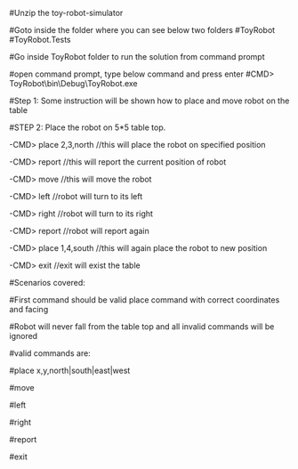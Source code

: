 ﻿#Unzip the toy-robot-simulator

#Goto inside the folder where you can see below two folders
  #ToyRobot
  #ToyRobot.Tests

#Go inside ToyRobot folder to run the solution from command prompt

#open command prompt, type below command and press enter
#CMD> ToyRobot\bin\Debug\ToyRobot.exe

#Step 1: Some instruction will be shown how to place and move robot on the table

#STEP 2: Place the robot on 5*5 table top.

-CMD> place 2,3,north                        //this will place the robot on specified position

-CMD> report                                //this will report the current position of robot

-CMD> move                                  //this will move the robot 

-CMD> left                                  //robot will turn to its left

-CMD> right                                //robot will turn to its right

-CMD> report                               //robot will report again
 
-CMD> place 1,4,south                      //this will again place the robot to new position

-CMD> exit                                 //exit will exist the table


#Scenarios covered:

#First command should be valid place command with correct coordinates and facing

#Robot will never fall from the table top and all invalid commands will be ignored

#valid commands are:

  #place x,y,north|south|east|west
  
  #move
  
  #left
  
  #right
  
  #report
  
  #exit




